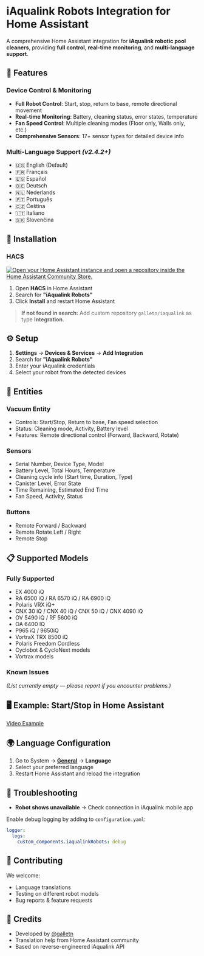 # iAqualink Robots Integration for Home Assistant

A comprehensive Home Assistant integration for **iAqualink robotic pool cleaners**, providing **full control**, **real-time monitoring**, and **multi-language support**.

## 🌟 Features

### Device Control & Monitoring

* **Full Robot Control**: Start, stop, return to base, remote directional movement
* **Real-time Monitoring**: Battery, cleaning status, error states, temperature
* **Fan Speed Control**: Multiple cleaning modes (Floor only, Walls only, etc.)
* **Comprehensive Sensors**: 17+ sensor types for detailed device info

### Multi-Language Support *(v2.4.2+)*

* 🇺🇸 English (Default)
* 🇫🇷 Français
* 🇪🇸 Español
* 🇩🇪 Deutsch
* 🇳🇱 Nederlands
* 🇵🇹 Português
* 🇨🇿 Čeština
* 🇮🇹 Italiano
* 🇸🇰 Slovenčina

## 🚀 Installation

### HACS

[![Open your Home Assistant instance and open a repository inside the Home Assistant Community Store.](https://my.home-assistant.io/badges/hacs_repository.svg)](https://my.home-assistant.io/redirect/hacs_repository/?owner=galletn&repository=iaqualink&category=integration)

1. Open **HACS** in Home Assistant
2. Search for **"iAqualink Robots"**
3. Click **Install** and restart Home Assistant

> **If not found in search:** Add custom repository `galletn/iaqualink` as type **Integration**.

## ⚙️ Setup

1. **Settings** → **Devices & Services** → **Add Integration**
2. Search for **"iAqualink Robots"**
3. Enter your iAqualink credentials
4. Select your robot from the detected devices

## 📱 Entities

### Vacuum Entity

* Controls: Start/Stop, Return to base, Fan speed selection
* Status: Cleaning mode, Activity, Battery level
* Features: Remote directional control (Forward, Backward, Rotate)

### Sensors

* Serial Number, Device Type, Model
* Battery Level, Total Hours, Temperature
* Cleaning cycle info (Start time, Duration, Type)
* Canister Level, Error State
* Time Remaining, Estimated End Time
* Fan Speed, Activity, Status

### Buttons

* Remote Forward / Backward
* Remote Rotate Left / Right
* Remote Stop

## 📋 Supported Models

### Fully Supported

* EX 4000 iQ
* RA 6500 iQ / RA 6570 iQ / RA 6900 iQ
* Polaris VRX iQ+
* CNX 30 iQ / CNX 40 iQ / CNX 50 iQ / CNX 4090 iQ
* OV 5490 iQ / RF 5600 iQ
* OA 6400 IQ
* P965 iQ / 9650iQ
* VortraX TRX 8500 iQ
* Polaris Freedom Cordless
* Cyclobot & CycloNext models
* Vortrax models

### Known Issues

*(List currently empty — please report if you encounter problems.)*

## 🖥️ Example: Start/Stop in Home Assistant

[Video Example](https://github.com/user-attachments/assets/0390dc52-5c24-455a-b5ae-6e725579ce71)

## 🌍 Language Configuration

1. Go to System → **[General](https://my.home-assistant.io/redirect/general/)** → **Language**
2. Select your preferred language
3. Restart Home Assistant and reload the integration

## 🔧 Troubleshooting

* **Robot shows unavailable** → Check connection in iAqualink mobile app

Enable debug logging by adding to `configuration.yaml`:

```yaml
logger:
  logs:
    custom_components.iaqualinkRobots: debug
```

## 🤝 Contributing

We welcome:

* Language translations
* Testing on different robot models
* Bug reports & feature requests

## 🙏 Credits

* Developed by [@galletn](https://github.com/galletn)
* Translation help from Home Assistant community
* Based on reverse-engineered iAqualink API
